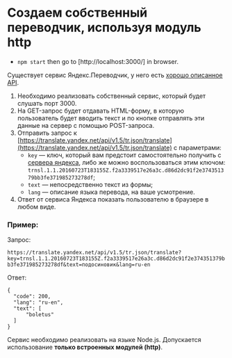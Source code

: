 # Создаем собственный переводчик, используя модуль http

* `npm start` then go to [http://localhost:3000/] in browser.

Существует сервис Яндекс.Переводчик, у него есть [хорошо описанное API](https://tech.yandex.ru/translate/).

1.  Необходимо реализовать собственный сервис, который будет слушать порт 3000.
2.  На GET-запрос будет отдавать HTML-форму, в которую пользователь будет вводить текст и по кнопке отправлять эти данные на сервер с помощью POST-запроса.
3.  Отправить запрос к [https://translate.yandex.net/api/v1.5/tr.json/translate](https://translate.yandex.net/api/v1.5/tr.json/translate) c параметрами:
    *   `key` — ключ, который вам предстоит самостоятельно получить с [сервера яндекса](https://tech.yandex.ru/translate/), либо же можно воспользоваться этим ключом: `trnsl.1.1.20160723T183155Z.f2a3339517e26a3c.d86d2dc91f2e374351379bb3fe371985273278df`;
    *   `text` — непосредственно текст из формы;
    *   `lang` — описание языка перевода, на ваше усмотрение.
4.  Ответ от сервиса Яндекса показать пользователю в браузере в любом виде.

### Пример:

Запрос:

`https://translate.yandex.net/api/v1.5/tr.json/translate?key=trnsl.1.1.20160723T183155Z.f2a3339517e26a3c.d86d2dc91f2e374351379bb3fe371985273278df&text=подосиновик&lang=ru-en`

Ответ:

    {
      "code": 200,
      "lang": "ru-en",
      "text": [
          "boletus"
      ]
    }

Сервис необходимо реализовать на языке Node.js. Допускается использование **только встроенных модулей (http)**.